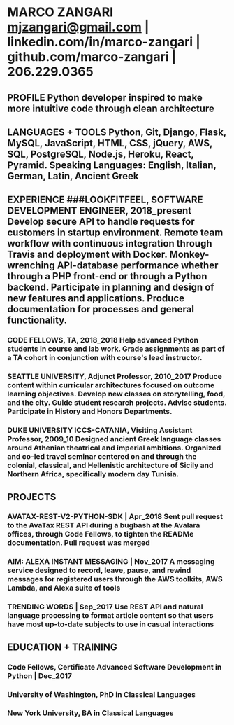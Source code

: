 # MARCO ZANGARI mjzangari@gmail.com | linkedin.com/in/marco-zangari | github.com/marco-zangari | 206.229.0365

## PROFILE Python developer inspired to make more intuitive code through clean architecture

## LANGUAGES + TOOLS Python, Git, Django, Flask, MySQL, JavaScript, HTML, CSS, jQuery, AWS, SQL, PostgreSQL, Node.js, Heroku, React, Pyramid. Speaking Languages: English, Italian, German, Latin, Ancient Greek

## EXPERIENCE ###LOOKFITFEEL, SOFTWARE DEVELOPMENT ENGINEER, 2018_present Develop secure API to handle requests for customers in startup environment. Remote team workflow with continuous integration through Travis and deployment with Docker. Monkey-wrenching API-database performance whether through a PHP front-end or through a Python backend. Participate in planning and design of new features and applications. Produce documentation for processes and general functionality.

### CODE FELLOWS, TA, 2018_2018 Help advanced Python students in course and lab work. Grade assignments as part of a TA cohort in conjunction with course's lead instructor.

### SEATTLE UNIVERSITY, Adjunct Professor, 2010_2017 Produce content within curricular architectures focused on outcome learning objectives. Develop new classes on storytelling, food, and the city. Guide student research projects. Advise students. Participate in History and Honors Departments.

### DUKE UNIVERSITY ICCS-CATANIA, Visiting Assistant Professor, 2009_10 Designed ancient Greek language classes around Athenian theatrical and imperial ambitions. Organized and co-led travel seminar centered on and through the colonial, classical, and Hellenistic architecture of Sicily and Northern Africa, specifically modern day Tunisia.

## PROJECTS
### AVATAX-REST-V2-PYTHON-SDK | Apr_2018 Sent pull request to the AvaTax REST API during a bugbash at the Avalara offices, through Code Fellows, to tighten the READMe documentation. Pull request was merged

### AIM: ALEXA INSTANT MESSAGING | Nov_2017 A messaging service designed to record, leave, pause, and rewind messages for registered users through the AWS toolkits, AWS Lambda, and Alexa suite of tools

### TRENDING WORDS | Sep_2017 Use REST API and natural language processing to format article content so that users have most up-to-date subjects to use in casual interactions

## EDUCATION + TRAINING
### Code Fellows, Certificate Advanced Software Development in Python | Dec_2017
### University of Washington, PhD in Classical Languages
### New York University, BA in Classical Languages